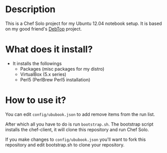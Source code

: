 # Description

This is a Chef Solo project for my Ubuntu 12.04 notebook setup.
It is based on my good friend's [DebTop](https://github.com/gregf/chef-debtop) project.

# What does it install?

* It installs the followings
  * Packages (misc packages for my distro)
  * VirtualBox (5.x series)
  * Perl5 (PerlBrew Perl5 installation)

# How to use it?

You can edit `config/ububook.json` to add remove items from the run list.

After which all you have to do is run `bootstrap.sh`. The bootstrap script installs the
chef-client, it will clone this repository and run Chef Solo.

If you make changes to `config/ububook.json` you'll want to fork this repository 
and edit bootstrap.sh to clone your repository.
